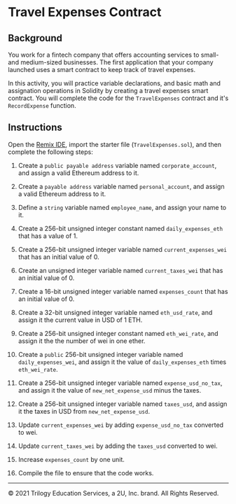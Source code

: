 # Travel Expenses Contract

## Background

You work for a fintech company that offers accounting services to small- and medium-sized businesses. The first application that your company launched uses a smart contract to keep track of travel expenses.

In this activity, you will practice variable declarations, and basic math and assignation operations in Solidity by creating a travel expenses smart contract. You will complete the code for the `TravelExpenses` contract and it's `RecordExpense` function.

## Instructions

Open the [Remix IDE](http://remix.ethereum.org/), import the starter file (`TravelExpenses.sol`), and then complete the following steps:

1. Create a `public payable address` variable named `corporate_account`, and assign a valid Ethereum address to it.

2. Create a `payable address` variable named `personal_account`, and assign a valid Ethereum address to it.

3. Define a `string` variable named `employee_name`, and assign your name to it.

4. Create a 256-bit unsigned integer constant named `daily_expenses_eth` that has a value of 1.

5. Create a 256-bit unsigned integer variable named `current_expenses_wei` that has an initial value of 0.

6. Create an unsigned integer variable named `current_taxes_wei` that has an initial value of 0.

7. Create a 16-bit unsigned integer variable named `expenses_count` that has an initial value of 0.

8. Create a 32-bit unsigned integer variable named `eth_usd_rate`, and assign it the current value in USD of 1 ETH.

9. Create a 256-bit unsigned integer constant named `eth_wei_rate`, and assign it the the number of wei in one ether.

10. Create a `public` 256-bit unsigned integer variable named `daily_expenses_wei`, and assign it the value of `daily_expenses_eth` times `eth_wei_rate`.

11. Create a 256-bit unsigned integer variable named `expense_usd_no_tax`, and assign it the value of `new_net_expense_usd` minus the taxes.

12. Create a 256-bit unsigned integer variable named `taxes_usd`, and assign it the taxes in USD from `new_net_expense_usd`.

13. Update `current_expenses_wei` by adding `expense_usd_no_tax` converted to wei.

14. Update `current_taxes_wei` by adding the `taxes_usd` converted to wei.

15. Increase `expenses_count` by one unit.

16. Compile the file to ensure that the code works.

---

© 2021 Trilogy Education Services, a 2U, Inc. brand. All Rights Reserved.
